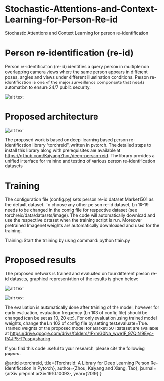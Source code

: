 # Stochastic-Attentions-and-Context-Learning-for-Person-Re-id
Stochastic Attentions and Context Learning for person re-identification

# Person re-identification (re-id)
Person re-identification (re-id) identifies a query person in multiple non overlapping camera views where the same person appears in different poses, angles and views under different illumination conditions. Person re-identification is one of the major surveillance components that needs automation to ensure 24/7 public security. 

![alt text](https://github.com/naziaperwaiz/Stochastic-Attentions-and-Context-Learning-for-Person-Re-id/blob/main/Figures/re-id.jpg)

# Proposed architecture

![alt text](https://github.com/naziaperwaiz/Stochastic-Attentions-and-Context-Learning-for-Person-Re-id/blob/main/Figures/network.jpg)

The proposed work is based on deep-learning based person re-identification library "torchreid", written in pytorch. The detailed steps to install this library along with prerequisites are available at https://github.com/KaiyangZhou/deep-person-reid. The library provides a unified interface for training and testing of various person re-identification datasets.

# Training

The configuration file (config.py) sets person re-id dataset Market1501 as the default dataset. To choose any other person re-id dataset, Ln 18-19 needs to be changed in the config file for respective dataset (see torchreid/data/datasets/image). The code will automatically download and use the respective dataset when the training script is run. Moreover pretrained Imagenet weights are automatically downloaded and used for the training.

Training: Start the training by using command: python train.py

# Proposed results
The proposed network is trained and evaluated on four different preson re-id datasets, graphical representation of the results is given below:

![alt text](https://github.com/naziaperwaiz/Stochastic-Attentions-and-Context-Learning-for-Person-Re-id/blob/main/Figures/graphs.PNG)


![alt text](https://github.com/naziaperwaiz/Stochastic-Attentions-and-Context-Learning-for-Person-Re-id/blob/main/Figures/comparison%20with%20existing%20works.JPG)

The evaluation is automatically done after training of the model, however for early evaluation, evaluation frequency (Ln 103 of config file) should be changed (can be set as 10, 20 etc). For only evaluation using trained model weights, change the Ln 102 of config file by setting test.evaluate=True. Trained weights of the proposed model for Market1501 dataset are available at https://drive.google.com/drive/folders/1PxmG0Na_wwe1F_97QlNi9Eyc-RAJP5-T?usp=sharing.


If you find this code useful to your research, please cite the following papers.

@article{torchreid, title={Torchreid: A Library for Deep Learning Person Re-Identification in Pytorch}, author={Zhou, Kaiyang and Xiang, Tao}, journal={arXiv preprint arXiv:1910.10093}, year={2019} }
